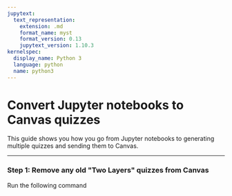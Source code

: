 ```yaml
---
jupytext:
  text_representation:
    extension: .md
    format_name: myst
    format_version: 0.13
    jupytext_version: 1.10.3
kernelspec:
  display_name: Python 3
  language: python
  name: python3
---
```


# Convert Jupyter notebooks to Canvas quizzes
This guide shows you how you go from Jupyter notebooks to generating multiple quizzes and sending them to Canvas. 
***

### Step 1: Remove any old "Two Layers" quizzes from Canvas
Run the following command
